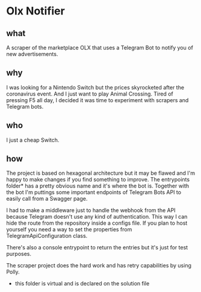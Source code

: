 # Olx Notifier

## what
A scraper of the marketplace OLX that uses a Telegram Bot to notify you of new 
advertisements.

## why
I was looking for a Nintendo Switch but the prices skyrocketed after the 
coronavirus event. And I just want to play Animal Crossing. Tired of pressing 
F5 all day, I decided it was time to experiment with scrapers and Telegram bots.

## who
I just a cheap Switch.

## how
The project is based on hexagonal architecture but it may be flawed and I'm 
happy to make changes if you find something to improve. The entrypoints folder* 
has a pretty obvious name and it's where the bot is. Together with the bot I'm
puttings some important endpoints of Telegram Bots API to easily call from a 
Swagger page.

I had to make a middleware just to handle the webhook from the API because 
Telegram doesn't use any kind of authentication. This way I can hide the route 
from the repository inside a configs file. If you plan to host yourself you 
need a way to set the properties from TelegramApiConfiguration class.

There's also a console entrypoint to return the entries but it's just for test 
purposes.

The scraper project does the hard work and has retry capabilities by using 
Polly.


* this folder is virtual and is declared on the solution file